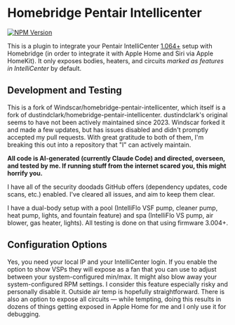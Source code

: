 # Homebridge Pentair Intellicenter
[![NPM Version](https://img.shields.io/npm/v/homebridge-pentair-intellicenter-ai.svg)](https://www.npmjs.com/package/homebridge-pentair-intellicenter-ai)

This is a plugin to integrate your Pentair IntelliCenter [1.064+](https://www.pentair.com/en-us/education-support/residential/product-support/pentair-pool-and-spa-software-downloads/intellicenter-download.html) setup with Homebridge (in order to integrate it with Apple Home and Siri via Apple HomeKit). It only exposes bodies, heaters, and circuits *marked as features in IntelliCenter* by default.

## Development and Testing

This is a fork of Windscar/homebridge-pentair-intellicenter, which itself is a fork of dustindclark/homebridge-pentair-intellicenter. dustindclark's original seems to have not been actively maintained since 2023. Windscar forked it and made a few updates, but has issues disabled and didn't promptly accepted my pull requests. With great gratitude to both of them, I'm breaking this out into a repository that "I" can actively maintain.

**All code is AI-generated (currently Claude Code) and directed, overseen, and tested by me. If running stuff from the internet scared you, this might horrify you.**

I have all of the security doodads GitHub offers (dependency updates, code scans, etc.) enabled. I've cleared all issues, and aim to keep them clear.

I have a dual-body setup with a pool (IntelliFlo VSF pump, cleaner pump, heat pump, lights, and fountain feature) and spa (IntelliFlo VS pump, air blower, gas heater, lights). All testing is done on that using firmware 3.004+.

## Configuration Options

Yes, you need your local IP and your IntelliCenter login. If you enable the option to show VSPs they will expose as a fan that you can use to adjust between your system-configured min/max. It might also blow away your system-configured RPM settings. I consider this feature especially risky and personally disable it. Outside air temp is hopefully straightforward. There is also an option to expose all circuits — while tempting, doing this results in dozens of things getting exposed in Apple Home for me and I only use it for debugging.
